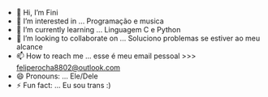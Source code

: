 - 👋 Hi, I’m Fini
- 👀 I’m interested in ... Programação e musica
- 🌱 I’m currently learning ... Linguagem C e Python
- 💞️ I’m looking to collaborate on ... Soluciono problemas se estiver ao meu alcance 
- 📫 How to reach me ... esse é meu email pessoal >>> feliperocha8802@outlook.com
- 😄 Pronouns: ... Ele/Dele 
- ⚡ Fun fact: ... Eu sou trans :)

<!---
Finiexe/Finiexe is a ✨ special ✨ repository because its `README.md` (this file) appears on your GitHub profile.
You can click the Preview link to take a look at your changes.
--->
